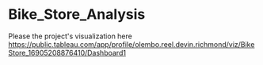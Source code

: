 # Bike_Store_Analysis

Please the project's visualization here
https://public.tableau.com/app/profile/olembo.reel.devin.richmond/viz/BikeStore_16905208876410/Dashboard1
